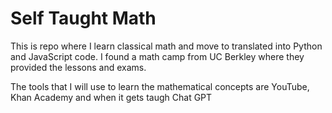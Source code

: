 # Self Taught Math
This is repo where I learn classical math and move to translated into Python and JavaScript code.
I found a math camp from UC Berkley where they provided the lessons and exams.

The tools that I will use to learn the mathematical concepts are YouTube, Khan Academy and when it gets taugh Chat GPT

